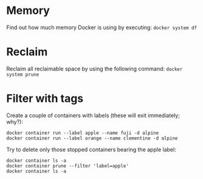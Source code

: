 # Memory

Find out how much memory Docker is using by executing:
`docker system df`

# Reclaim

Reclaim all reclaimable space by using the following command:
`docker system prune`

# Filter with tags

Create a couple of containers with labels (these will exit immediately; why?):
```
docker container run --label apple --name fuji -d alpine
docker container run --label orange --name clementine -d alpine
```

Try to delete only those stopped containers bearing the apple label:
```
docker container ls -a
docker container prune --filter 'label=apple'
docker container ls -a
```
